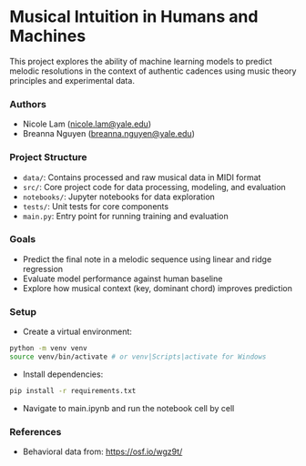 # Musical Intuition in Humans and Machines

This project explores the ability of machine learning models to predict melodic resolutions in the context of authentic cadences using music theory principles and experimental data.

### Authors
- Nicole Lam (nicole.lam@yale.edu)
- Breanna Nguyen (breanna.nguyen@yale.edu)

### Project Structure
- `data/`: Contains processed and raw musical data in MIDI format
- `src/`: Core project code for data processing, modeling, and evaluation
- `notebooks/`: Jupyter notebooks for data exploration
- `tests/`: Unit tests for core components
- `main.py`: Entry point for running training and evaluation

### Goals
- Predict the final note in a melodic sequence using linear and ridge regression
- Evaluate model performance against human baseline
- Explore how musical context (key, dominant chord) improves prediction

### Setup
- Create a virtual environment:
```bash
python -m venv venv
source venv/bin/activate # or venv|Scripts|activate for Windows
```

- Install dependencies:
```bash
pip install -r requirements.txt
```

- Navigate to main.ipynb and run the notebook cell by cell

### References
- Behavioral data from: https://osf.io/wgz9t/
